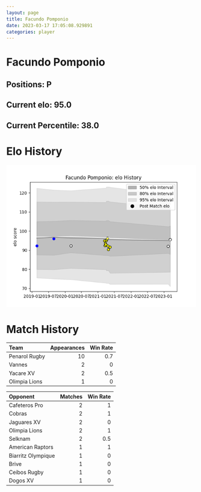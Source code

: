 ```yaml
---  
layout: page  
title: Facundo Pomponio  
date: 2023-03-17 17:05:08.929891  
categories: player  
---
```

# Facundo Pomponio

## Positions: P

## Current elo: 95.0

## Current Percentile: 38.0

# Elo History


![elo history](history_FacundoPomponio.png)
# Match History


| Team          |   Appearances |   Win Rate |
|:--------------|--------------:|-----------:|
| Penarol Rugby |            10 |        0.7 |
| Vannes        |             2 |        0   |
| Yacare XV     |             2 |        0.5 |
| Olimpia Lions |             1 |        0   |

| Opponent           |   Matches |   Win Rate |
|:-------------------|----------:|-----------:|
| Cafeteros Pro      |         2 |        1   |
| Cobras             |         2 |        1   |
| Jaguares XV        |         2 |        0   |
| Olimpia Lions      |         2 |        1   |
| Selknam            |         2 |        0.5 |
| American Raptors   |         1 |        1   |
| Biarritz Olympique |         1 |        0   |
| Brive              |         1 |        0   |
| Ceibos Rugby       |         1 |        0   |
| Dogos XV           |         1 |        0   |